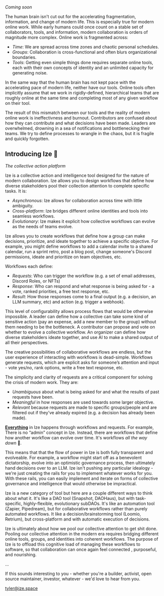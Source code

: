 _Coming soon_

The human brain isn't cut out for the accelerating fragmentation, information, and change of modern life.  This is especially true for modern online work. While early humans could once count on a stable set of collaborators, tools, and information, modern collaboration is orders of magnitude more complex. Online work is fragmented across:

- _Time_: We are spread across time zones and chaotic personal schedules.
- _Groups_: Collaboration is cross-functional and often blurs organizational boundaries. 
- _Tools_: Getting even simple things done requires separate online tools, each with their own concepts of identity and an unlimited capacity for generating noise.

In the same way that the human brain has not kept pace with the accelerating pace of modern life, neither have our tools. Online tools often implicitly assume that we work in rigidly-defined, hierarchical teams that are roughly online at the same time and completing most of any given workflow on their tool. 

The result of this mismatch between our tools and the reality of modern online work is ineffectivness and burnout.  Contributors are confused about how they can contribute and what decisions have been made. Leaders are overwhelmed, drowning in a sea of notifications and bottlenecking their teams. We try to define processes to wrangle in the chaos, but it is fragile and quickly forgotten.

## Introducing Ize 👀
_The collective action platform_

Ize is a collective action and intelligence tool designed for the nature of modern collaboration. Ize allows you to design workflows that define how diverse stakeholders pool their collection attention to complete specific tasks. It is:

- _Asynchronous_: Ize allows for collaboration across time with little ambiguity.
- _Cross-platform_: Ize bridges different online identities and tools into seamless workflows.
- _Evolutionary_: Ize makes it explicit how collective workflows can evolve as the needs of teams evolve. 

Ize allows you to create workflows that define how a group can make decisions, prioritize, and ideate together to achieve a specific objective. For example, you might define workflows to add a calendar invite to a shared calendar, run a sprint retro, post a blog post, change someone's Discord permissions, ideate and prioritize on team objectives, etc. 

Workflows each define:
- _Requests_: Who can trigger the workflow (e.g. a set of email addresses, Discord Roles, or NFTs)
- _Response_: Who can respond and what response is being asked for -  a vote, ranked priorities, a free text response, etc.
- _Result_: How those responses come to a final output (e.g. a decision, an LLM summary, etc) and action (e.g. trigger a webhook).

This level of configurability allows process flows that would be otherwise impossible. A leader can define how a collective can take some kind of sensitive action (pay an expense, add a new member to the group) without them needing to be the bottleneck. A contributor can propose and vote on whether to evolve a collective workflow. An organizer can define how diverse stakeholders ideate together, and use AI to make a shared output of all their perspectives.

The creative possibilities of collaborative workflows are endless, but the user experience of interacting with workflows is dead-simple. Workflows generate requests, which are explicit asks for someone’s attention and input - vote yes/no, rank options, write a free text response, etc.

The simplicity and clarity of requests are a critical component for solving the crisis of modern work. They are:
- _Unambiguous_ about what is being asked for and what the results of past requests have been.
- _Meaningful_ in how responses are used towards some larger objective.
- _Relevant_ because requests are made to specific groups/people and are filtered out if they’ve already expired (e.g. a decision has already been made).

**<u>Everything</u>** in Ize happens through workflows and requests. For example, There is no “admin” concept in Ize. Instead, there are workflows that define how another workflow can evolve over time. It's workflows _all the way down_ 🐢. 

This means that that the flow of power in Ize is both fully transparent and evolveable. For example, a workflow might start off as a benevolent dictatorship, evolve into an optimistic governance process, then ultimately hand decisions over to an LLM. Ize isn't pushing any particular idealogy - we're just creating the rails for you to implement whatever works for you. With these rails, you can easily implement and iterate on forms of collective governance and intelligence that would otherwise be impractical.

Ize is a new category of tool but here are a couple different ways to think about what it. It's like a DAO tool (Snapshot, DAOHaus), but with task-specific, highly-flexible, evolutionary subDAOs. It's like an automation tool (Zapier, Pipedream), but for collaborative workflows rather than purely automated workflows. It like a decision/brainstorming tool (Loomio, Retrium), but cross-platform and with automatic execution of decisions.

Ize is ultimately about how we pool our collective attention to get shit done. Pooling our collective attention in the modern era requires bridging different online tools, groups, and identities into coherent workflows. The purpose of Ize is to offload this cognitive load of managing these workflows to software, so that collaboration can once again feel connected , purposeful, and nourishing.

...

If this sounds interesting to you - whether you're a builder, activist, open source maintainer, investor, whatever - we'd love to hear from you.

tyler@ize.space
